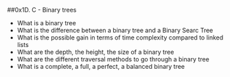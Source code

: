 ##0x1D. C - Binary trees

* What is a binary tree
* What is the difference between a binary tree and a Binary Searc Tree
* What is the possible gain in terms of time complexity compared to linked lists
* What are the depth, the height, the size of a binary tree
* What are the different traversal methods to go through a binary tree
* What is a complete, a full, a perfect, a balanced binary tree
